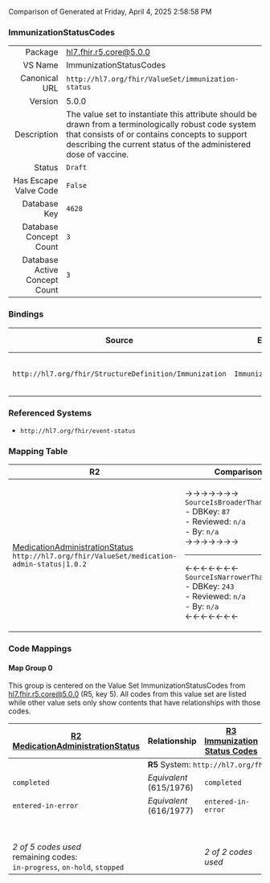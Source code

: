 Comparison of 
Generated at Friday, April 4, 2025 2:58:58 PM

### ImmunizationStatusCodes

|      |     |
| ---: | --- |
| Package | hl7.fhir.r5.core@5.0.0 |
| VS Name | ImmunizationStatusCodes |
| Canonical URL | `http://hl7.org/fhir/ValueSet/immunization-status` |
| Version | 5.0.0 |
| Description | The value set to instantiate this attribute should be drawn from a terminologically robust code system that consists of or contains concepts to support describing the current status of the administered dose of vaccine. |
| Status | `Draft` |
| Has Escape Valve Code | `False` |
| Database Key | `4628` |
| Database Concept Count | `3` |
| Database Active Concept Count | `3` |
### Bindings

| Source | Element | Binding | Strength | Element Short |
| ------ | ------- | ------- | -------- | ------------- |
| `http://hl7.org/fhir/StructureDefinition/Immunization` | `Immunization.status` | `http://hl7.org/fhir/ValueSet/immunization-status\|5.0.0` | `Required` | completed \| entered-in-error \| not-done |

### Referenced Systems

* `http://hl7.org/fhir/event-status`
### Mapping Table

| R2 | Comparison | R3 | Comparison | R4 | Comparison | R4B | Comparison | R5
| --- | --- | --- | --- | --- | --- | --- | --- | ---
| [MedicationAdministrationStatus](/docs/R2/ValueSets/MedicationAdministrationStatus.md)<br/> `http://hl7.org/fhir/ValueSet/medication-admin-status\|1.0.2` | →→→→→→→<br/>`SourceIsBroaderThanTarget`<br/>- DBKey: `87`<br/>- Reviewed: `n/a`<br/>- By: `n/a`<br/>→→→→→→→<hr/>←←←←←←←<br/>`SourceIsNarrowerThanTarget`<br/>- DBKey: `243`<br/>- Reviewed: `n/a`<br/>- By: `n/a`<br/>←←←←←←←| [Immunization Status Codes](/docs/R3/ValueSets/ImmunizationStatusCodes.md)<br/> `http://hl7.org/fhir/ValueSet/immunization-status\|3.0.2` | →→→→→→→<br/>`SourceIsNarrowerThanTarget`<br/>- DBKey: `427`<br/>- Reviewed: `n/a`<br/>- By: `n/a`<br/>→→→→→→→<hr/>←←←←←←←<br/>`SourceIsBroaderThanTarget`<br/>- DBKey: `649`<br/>- Reviewed: `n/a`<br/>- By: `n/a`<br/>←←←←←←←| [ImmunizationStatusCodes](/docs/R4/ValueSets/ImmunizationStatusCodes.md)<br/> `http://hl7.org/fhir/ValueSet/immunization-status\|4.0.1` | →→→→→→→<br/>`Equivalent`<br/>- DBKey: `1547`<br/>- Reviewed: `n/a`<br/>- By: `n/a`<br/>→→→→→→→<hr/>←←←←←←←<br/>`Equivalent`<br/>- DBKey: `1548`<br/>- Reviewed: `n/a`<br/>- By: `n/a`<br/>←←←←←←←| [ImmunizationStatusCodes](/docs/R4B/ValueSets/ImmunizationStatusCodes.md)<br/> `http://hl7.org/fhir/ValueSet/immunization-status\|4.3.0` | →→→→→→→<br/>`Equivalent`<br/>- DBKey: `902`<br/>- Reviewed: `n/a`<br/>- By: `n/a`<br/>→→→→→→→<hr/>←←←←←←←<br/>`Equivalent`<br/>- DBKey: `1163`<br/>- Reviewed: `n/a`<br/>- By: `n/a`<br/>←←←←←←←| [ImmunizationStatusCodes](/docs/R5/ValueSets/ImmunizationStatusCodes.md)<br/> `http://hl7.org/fhir/ValueSet/immunization-status\|5.0.0` 

### Code Mappings


#### Map Group 0

This group is centered on the Value Set ImmunizationStatusCodes from hl7.fhir.r5.core@5.0.0 (R5, key 5).
All codes from this value set are listed while other value sets only show contents that have relationships with those codes.

| [R2 MedicationAdministrationStatus](/docs/R2/ValueSets/MedicationAdministrationStatus.md)| Relationship | [R3 Immunization Status Codes](/docs/R3/ValueSets/ImmunizationStatusCodes.md)| Relationship | [R4 ImmunizationStatusCodes](/docs/R4/ValueSets/ImmunizationStatusCodes.md)| Relationship | [R4B ImmunizationStatusCodes](/docs/R4B/ValueSets/ImmunizationStatusCodes.md)| Relationship | R5 ImmunizationStatusCodes
| --- | --- | --- | --- | --- | --- | --- | --- | ---
| <td colspan="8">**R5** System: `http://hl7.org/fhir/event-status`
| `completed`| _Equivalent_ <br/>(615/1976)| `completed`| _Equivalent_ <br/>(3786/6104)| `completed`| _Equivalent_ <br/>(16222/16223)| `completed`| _Equivalent_ <br/>(8705/11014)| **`completed`**
| `entered-in-error`| _Equivalent_ <br/>(616/1977)| `entered-in-error`| _Equivalent_ <br/>(3787/6106)| `entered-in-error`| _Equivalent_ <br/>(16224/16225)| `entered-in-error`| _Equivalent_ <br/>(8707/11016)| **`entered-in-error`**
| | | | | `not-done`| _Equivalent_ <br/>(16226/16227)| `not-done`| _Equivalent_ <br/>(8706/11015)| **`not-done`**
| *2 of 5 codes used* <br/>remaining codes:<br/>`in-progress`, `on-hold`, `stopped`| | *2 of 2 codes used* | | *3 of 3 codes used* | | *3 of 3 codes used* | | *3 of 3 codes used* 

